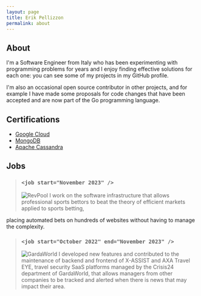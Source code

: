 ```yaml
---
layout: page
title: Erik Pellizzon
permalink: about
---
```


## About

I'm a Software Engineer from Italy who has been experimenting with programming problems for years and I enjoy finding effective solutions for each one: you can see some of my projects in my GitHub profile.

I'm also an occasional open source contributor in other projects, and for example I have made some proposals for code changes that have been accepted and are now part of the Go programming language.

## Certifications
- [Google Cloud](https://www.coursera.org/account/accomplishments/specialization/certificate/N3R64J9DGSTR)
- [MongoDB](https://university.mongodb.com/certification/certificate/520459879)
- [Apache Cassandra](https://certification.mettl.com/datastax/applicant/result/download-certificate?key=ebxGmjo7OQE33y9E%2Bag8IA%3D%3D)

## Jobs

> ### `<job start="November 2023" />`
> <img class="h-8" src="{{ site.baseurl }}/assets/img/jobs/revpool.svg" alt="RevPool">
> I work on the software infrastructure that allows professional sports bettors to beat the theory of efficient markets applied to sports betting,
placing automated bets on hundreds of websites without having to manage the complexity.

> ### `<job start="October 2022" end="November 2023" />`
> <img class="h-8" src="{{ site.baseurl }}/assets/img/jobs/garda.svg" alt="GardaWorld">
> I developed new features and contributed to the maintenance of backend and frontend of X-ASSIST and AXA Travel EYE, travel security SaaS platforms managed by the Crisis24 department of GardaWorld, that allows managers from other companies to be tracked and alerted when there is news that may impact their area.